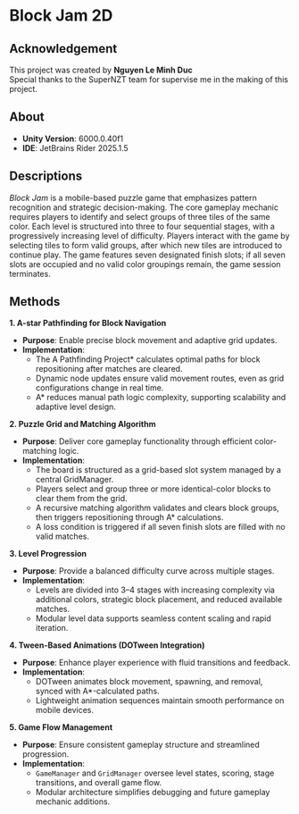 # Block Jam 2D

## Acknowledgement
This project was created by **Nguyen Le Minh Duc**\
Special thanks to the SuperNZT team for supervise me in the making of this project.

## About
- **Unity Version**: 6000.0.40f1
- **IDE**: JetBrains Rider 2025.1.5

## Descriptions
*Block Jam* is a mobile-based puzzle game that emphasizes pattern recognition and strategic decision-making. The core gameplay mechanic requires players to identify and select groups of three tiles of the same color. Each level is structured into three to four sequential stages, with a progressively increasing level of difficulty. Players interact with the game by selecting tiles to form valid groups, after which new tiles are introduced to continue play. The game features seven designated finish slots; if all seven slots are occupied and no valid color groupings remain, the game session terminates.

## Methods
**1. A-star Pathfinding for Block Navigation**
- **Purpose**: Enable precise block movement and adaptive grid updates.
- **Implementation**:
  - The A Pathfinding Project* calculates optimal paths for block repositioning after matches are cleared.
  - Dynamic node updates ensure valid movement routes, even as grid configurations change in real time.
  - A* reduces manual path logic complexity, supporting scalability and adaptive level design.

**2. Puzzle Grid and Matching Algorithm**
- **Purpose**: Deliver core gameplay functionality through efficient color-matching logic.
- **Implementation**:
  - The board is structured as a grid-based slot system managed by a central GridManager.
  - Players select and group three or more identical-color blocks to clear them from the grid.
  - A recursive matching algorithm validates and clears block groups, then triggers repositioning through A* calculations.
  - A loss condition is triggered if all seven finish slots are filled with no valid matches.

**3. Level Progression**
- **Purpose**: Provide a balanced difficulty curve across multiple stages.
- **Implementation**:
  - Levels are divided into 3–4 stages with increasing complexity via additional colors, strategic block placement, and reduced available matches.
  - Modular level data supports seamless content scaling and rapid iteration.

**4. Tween-Based Animations (DOTween Integration)**
- **Purpose**: Enhance player experience with fluid transitions and feedback.
- **Implementation**:
  - DOTween animates block movement, spawning, and removal, synced with A*-calculated paths.
  - Lightweight animation sequences maintain smooth performance on mobile devices.

**5. Game Flow Management**
- **Purpose**: Ensure consistent gameplay structure and streamlined progression.
- **Implementation**:
  - `GameManager` and `GridManager` oversee level states, scoring, stage transitions, and overall game flow.
  - Modular architecture simplifies debugging and future gameplay mechanic additions.
